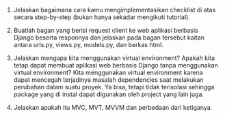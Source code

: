 1. Jelaskan bagaimana cara kamu mengimplementasikan checklist di atas secara step-by-step (bukan hanya sekadar mengikuti tutorial).

   
3. Buatlah bagan yang berisi request client ke web aplikasi berbasis Django beserta responnya dan jelaskan pada bagan tersebut kaitan antara urls.py, views.py, models.py, dan berkas html.

   
5. Jelaskan mengapa kita menggunakan virtual environment? Apakah kita tetap dapat membuat aplikasi web berbasis Django tanpa menggunakan virtual environment?
   Kita menggunakan virtual environment karena dapat mencegah terjadinya masalah dependencies saat melakukan perubahan dalam suatu proyek. Ya bisa, tetapi tidak terisolasi sehingga package yang di instal        dapat digunakan oleh project yang lain juga.


6. Jelaskan apakah itu MVC, MVT, MVVM dan perbedaan dari ketiganya.
